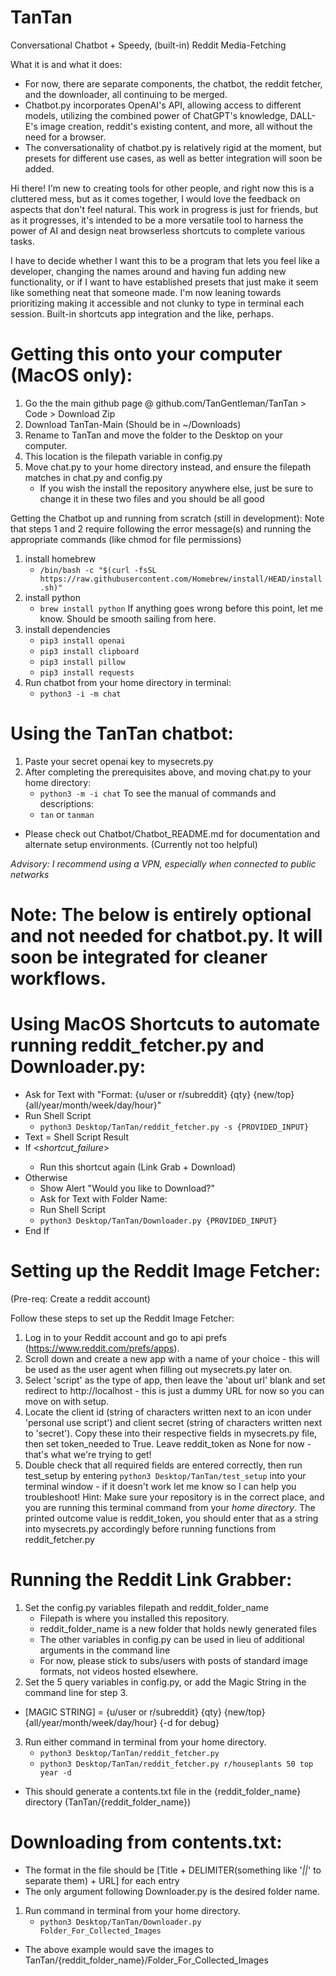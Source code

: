 # TanTan
Conversational Chatbot + Speedy, (built-in) Reddit Media-Fetching

What it is and what it does:
- For now, there are separate components, the chatbot, the reddit fetcher, and the downloader, all continuing to be merged.
- Chatbot.py incorporates OpenAI's API, allowing access to different models, utilizing the combined power of ChatGPT's knowledge, DALL-E's image creation, reddit's existing content, and more, all without the need for a browser.
- The conversationality of chatbot.py is relatively rigid at the moment, but presets for different use cases, as well as better integration will soon be added.

Hi there! I'm new to creating tools for other people, and right now this is a cluttered mess, but as it comes together, I would love the feedback on aspects that don't feel natural. This work in progress is just for friends, but as it progresses, it's intended to be a more versatile tool to harness the power of AI and design neat browserless shortcuts to complete various tasks.

I have to decide whether I want this to be a program that lets you feel like a developer, changing the names around and having fun adding new functionality, or if I want to have established presets that just make it seem like something neat that someone made. I'm now leaning towards prioritizing making it accessible and not clunky to type in terminal each session. Built-in shortcuts app integration and the like, perhaps.

# Getting this onto your computer (MacOS only):
1. Go the the main github page @ github.com/TanGentleman/TanTan > Code > Download Zip
2. Download TanTan-Main (Should be in ~/Downloads)
3. Rename to TanTan and move the folder to the Desktop on your computer.
4. This location is the filepath variable in config.py
5. Move chat.py to your home directory instead, and ensure the filepath matches in chat.py and config.py
    - If you wish the install the repository anywhere else, just be sure to change it in these two files and you should be all good

Getting the Chatbot up and running from scratch (still in development):
Note that steps 1 and 2 require following the error message(s) and running the appropriate commands (like chmod for file permissions)
1. install homebrew
    - `/bin/bash -c "$(curl -fsSL https://raw.githubusercontent.com/Homebrew/install/HEAD/install.sh)"`
2. install python
    - `brew install python`
If anything goes wrong before this point, let me know. Should be smooth sailing from here.
3. install dependencies
    - `pip3 install openai`
    - `pip3 install clipboard`
    - `pip3 install pillow`
    - `pip3 install requests`
5. Run chatbot from your home directory in terminal:
    - `python3 -i -m chat`

# Using the TanTan chatbot:
1. Paste your secret openai key to mysecrets.py
2. After completing the prerequisites above, and moving chat.py to your home directory:
    - `python3 -m -i chat`
    To see the manual of commands and descriptions:
    - `tan` or `tanman`

- Please check out Chatbot/Chatbot_README.md for documentation and alternate setup environments. (Currently not too helpful)

*Advisory: I recommend using a VPN, especially when connected to public networks*
# Note: The below is entirely optional and not needed for chatbot.py. It will soon be integrated for cleaner workflows.

# Using MacOS Shortcuts to automate running reddit_fetcher.py and Downloader.py:
- Ask for Text with "Format: {u/user or r/subreddit} {qty} {new/top} {all/year/month/week/day/hour}"
- Run Shell Script
    - `python3 Desktop/TanTan/reddit_fetcher.py -s {PROVIDED_INPUT}`
- Text = Shell Script Result
- If <Text> <contains> <*shortcut_failure*>
    - Run this shortcut again (Link Grab + Download)
- Otherwise
    - Show Alert "Would you like to Download?"
    - Ask for Text with Folder Name:
    - Run Shell Script
    - `python3 Desktop/TanTan/Downloader.py {PROVIDED_INPUT}`
- End If

# Setting up the Reddit Image Fetcher:

(Pre-req: Create a reddit account)

Follow these steps to set up the Reddit Image Fetcher: 
1. Log in to your Reddit account and go to api prefs (https://www.reddit.com/prefs/apps).
2. Scroll down and create a new app with a name of your choice - this will be used as the user agent when filling out mysecrets.py later on. 
3. Select 'script' as the type of app, then leave the 'about url' blank and set redirect to http://localhost - this is just a dummy URL for now so you can move on with setup. 
4. Locate the client id (string of characters written next to an icon under 'personal use script') and client secret (string of characters written next to 'secret'). Copy these into their respective fields in mysecrets.py file, then set token_needed to True. Leave reddit_token as None for now - that's what we're trying to get!  
5. Double check that all required fields are entered correctly, then run test_setup by entering `python3 Desktop/TanTan/test_setup` into your terminal window - if it doesn't work let me know so I can help you troubleshoot! Hint: Make sure your repository is in the correct place, and you are running this terminal command from your *home directory*. The printed outcome value is reddit_token, you should enter that as a string into mysecrets.py accordingly before running functions from reddit_fetcher.py

# Running the Reddit Link Grabber:
1. Set the config.py variables filepath and reddit_folder_name
    - Filepath is where you installed this repository.
    - reddit_folder_name is a new folder that holds newly generated files
    - The other variables in config.py can be used in lieu of additional arguments in the command line
    - For now, please stick to subs/users with posts of standard image formats, not videos hosted elsewhere.
2. Set the 5 query variables in config.py, or add the Magic String in the command line for step 3.
- [MAGIC STRING] = {u/user or r/subreddit} {qty} {new/top} {all/year/month/week/day/hour} {-d for debug}
3. Run either command in terminal from your home directory.
    - `python3 Desktop/TanTan/reddit_fetcher.py`
    - `python3 Desktop/TanTan/reddit_fetcher.py r/houseplants 50 top year -d`
- This should generate a contents.txt file in the {reddit_folder_name} directory (TanTan/{reddit_folder_name})

# Downloading from contents.txt:
- The format in the file should be [Title + DELIMITER(something like '_||_' to separate them) + URL] for each entry
- The only argument following Downloader.py is the desired folder name.
1. Run command in terminal from your home directory.
    - `python3 Desktop/TanTan/Downloader.py Folder_For_Collected_Images`
- The above example would save the images to TanTan/{reddit_folder_name}/Folder_For_Collected_Images
